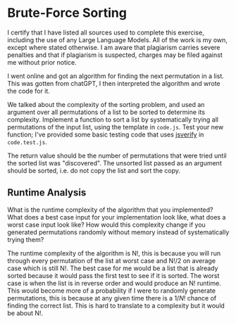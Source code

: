 # Brute-Force Sorting
I certify that I have listed all sources used to complete this exercise, including the use of any Large Language Models. All of the work is my own, except where stated otherwise. I am aware that plagiarism carries severe penalties and that if plagiarism is suspected, charges may be filed against me without prior notice.

I went online and got an algorithm for finding the next permutation in a list. This was gotten from chatGPT, I then interpreted the algorithm and wrote the code for it.

We talked about the complexity of the sorting problem, and used an argument over
all permutations of a list to be sorted to determine its complexity. Implement
a function to sort a list by systematically trying all permutations of the input
list, using the template in `code.js`. Test your new function; I've provided
some basic testing code that uses [jsverify](https://jsverify.github.io/) in
`code.test.js`.

The return value should be the number of permutations that were tried until the
sorted list was "discovered". The unsorted list passed as an argument should be
sorted, i.e. do not copy the list and sort the copy.

## Runtime Analysis

What is the runtime complexity of the algorithm that you implemented? What does
a best case input for your implementation look like, what does a worst case
input look like? How would this complexity change if you generated permutations
randomly without memory instead of systematically trying them?

The runtime complexity of the algorithm is N!, this is because you will run through every permutation
of the list at worst case and N!/2 on average case which is still N!. The best case for me would be a 
list that is already sorted because it would pass the first test to see if it is sorted. The worst case
is when the list is in reverse order and would produce an N! runtime. This would become more of a probability
if I were to randomly generate permutations, this is because at any given time there is a $1/{N!}$ chance of 
finding the correct list. This is hard to translate to a complexity but it would be about N!.
